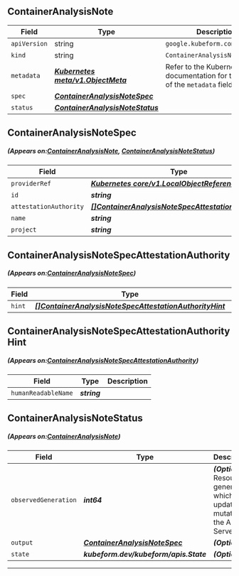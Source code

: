 ## ContainerAnalysisNote
| Field | Type | Description |
| ------ | ----- | ----------- |
| `apiVersion` | string | `google.kubeform.com/v1alpha1` |
|    `kind` | string | `ContainerAnalysisNote` |
| `metadata` | ***[Kubernetes meta/v1.ObjectMeta](https://kubernetes.io/docs/reference/generated/kubernetes-api/v1.13/#objectmeta-v1-meta)***|Refer to the Kubernetes API documentation for the fields of the `metadata` field.|
| `spec` | ***[ContainerAnalysisNoteSpec](#ContainerAnalysisNoteSpec)***||
| `status` | ***[ContainerAnalysisNoteStatus](#ContainerAnalysisNoteStatus)***||
## ContainerAnalysisNoteSpec
##### (Appears on:[ContainerAnalysisNote](#ContainerAnalysisNote), [ContainerAnalysisNoteStatus](#ContainerAnalysisNoteStatus))
| Field | Type | Description |
| ------ | ----- | ----------- |
| `providerRef` | ***[Kubernetes core/v1.LocalObjectReference](https://kubernetes.io/docs/reference/generated/kubernetes-api/v1.13/#localobjectreference-v1-core)***||
| `id` | ***string***||
| `attestationAuthority` | ***[[]ContainerAnalysisNoteSpecAttestationAuthority](#ContainerAnalysisNoteSpecAttestationAuthority)***||
| `name` | ***string***||
| `project` | ***string***| ***(Optional)*** |
## ContainerAnalysisNoteSpecAttestationAuthority
##### (Appears on:[ContainerAnalysisNoteSpec](#ContainerAnalysisNoteSpec))
| Field | Type | Description |
| ------ | ----- | ----------- |
| `hint` | ***[[]ContainerAnalysisNoteSpecAttestationAuthorityHint](#ContainerAnalysisNoteSpecAttestationAuthorityHint)***||
## ContainerAnalysisNoteSpecAttestationAuthorityHint
##### (Appears on:[ContainerAnalysisNoteSpecAttestationAuthority](#ContainerAnalysisNoteSpecAttestationAuthority))
| Field | Type | Description |
| ------ | ----- | ----------- |
| `humanReadableName` | ***string***||
## ContainerAnalysisNoteStatus
##### (Appears on:[ContainerAnalysisNote](#ContainerAnalysisNote))
| Field | Type | Description |
| ------ | ----- | ----------- |
| `observedGeneration` | ***int64***| ***(Optional)*** Resource generation, which is updated on mutation by the API Server.|
| `output` | ***[ContainerAnalysisNoteSpec](#ContainerAnalysisNoteSpec)***| ***(Optional)*** |
| `state` | ***kubeform.dev/kubeform/apis.State***| ***(Optional)*** |
---
